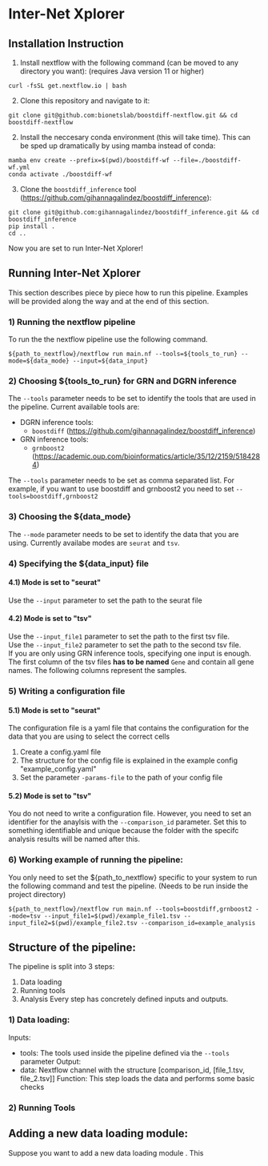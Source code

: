 # Inter-Net Xplorer
## Installation Instruction 
1) Install nextflow with the following command (can be moved to any directory you want): (requires Java version 11 or higher)   
```
curl -fsSL get.nextflow.io | bash
```
2) Clone this repository and navigate to it:
```
git clone git@github.com:bionetslab/boostdiff-nextflow.git && cd boostdiff-nextflow
```
2) Install the neccesary conda environment (this will take time). This can be sped up dramatically by using mamba instead of conda:  
```
mamba env create --prefix=$(pwd)/boostdiff-wf --file=./boostdiff-wf.yml
conda activate ./boostdiff-wf
```   
3) Clone the `boostdiff_inference` tool (https://github.com/gihannagalindez/boostdiff_inference):
```
git clone git@github.com:gihannagalindez/boostdiff_inference.git && cd boostdiff_inference
pip install .
cd ..
```
Now you are set to run Inter-Net Xplorer!

## Running Inter-Net Xplorer
This section describes piece by piece how to run this pipeline. Examples will be provided along the way and at the end of this section.
### 1) Running the nextflow pipeline
To run the the nextflow pipeline use the following command. 
```
${path_to_nextflow}/nextflow run main.nf --tools=${tools_to_run} --mode=${data_mode} --input=${data_input}
```

### 2) Choosing ${tools_to_run} for GRN and DGRN inference
The `--tools` parameter needs to be set to identify the tools that are used in the pipeline. Current available tools are:
* DGRN inference tools:
  * `boostdiff` (https://github.com/gihannagalindez/boostdiff_inference)
* GRN inference tools:
  * `grnboost2` (https://academic.oup.com/bioinformatics/article/35/12/2159/5184284)

The `--tools` parameter needs to be set as comma separated list. For example, if you want to use boostdiff and grnboost2 you need to set `--tools=boostdiff,grnboost2`   

### 3) Choosing the ${data_mode}
The `--mode` parameter needs to be set to identify the data that you are using. Currently availabe modes are `seurat` and `tsv`.

### 4) Specifying the ${data_input} file 

#### 4.1) Mode is set to "seurat"
Use the `--input` parameter to set the path to the seurat file

#### 4.2) Mode is set to "tsv"
Use the `--input_file1` parameter to set the path to the first tsv file. <br />
Use the `--input_file2` parameter to set the path to the second tsv file. <br />
If you are only using GRN inference tools, specifying one input is enough. <br />
The first column of the tsv files **has to be named** `Gene` and contain all gene names. The following columns represent the samples. 

### 5) Writing a configuration file

#### 5.1) Mode is set to "seurat"
The configuration file is a yaml file that contains the configuration for the data that you are using to select the correct cells
1) Create a config.yaml file
2) The structure for the config file is explained in the example config "example_config.yaml"
3) Set the parameter `-params-file` to the path of your config file 

#### 5.2) Mode is set to "tsv"
You do not need to write a configuration file. However, you need to set an identifier for the anaylsis with the `--comparison_id` parameter. Set this to something identifiable and unique because the folder with the specifc analysis results will be named after this.

### 6) Working example of running the pipeline:
You only need to set the ${path_to_nextflow} specific to your system to run the following command and test the pipeline. (Needs to be run inside the project directory)
```
${path_to_nextflow}/nextflow run main.nf --tools=boostdiff,grnboost2 --mode=tsv --input_file1=$(pwd)/example_file1.tsv --input_file2=$(pwd)/example_file2.tsv --comparison_id=example_analysis
```

## Structure of the pipeline:
The pipeline is split into 3 steps:
1) Data loading
2) Running tools
3) Analysis
Every step has concretely defined inputs and outputs.
### 1) Data loading:
Inputs:
  * tools: The tools used inside the pipeline defined via the `--tools` parameter
Output:
  * data: Nextflow channel with the structure [comparison_id, [file_1.tsv, file_2.tsv]]
Function:
  This step loads the data and performs some basic checks
### 2) Running Tools

## Adding a new data loading module:
Suppose you want to add a new data loading module . This


<!-- # Settings of the pipeline
Standard settings of this pipeline:
- Data:
  - Cluster 1, 2
  - Armstrong vs Docile, Spleen, day 28
  - Armstrong vs Docile, Liver, day 10
- No. total runs of boostdiff: 10
- Settings for individual boostdiff runs:
  - no. estimators: 50
  - no. features: 1500
  - no. subsamples: 30
  - no. processes: 8
- Settings for filtering the aggregated results:
  - Top n nodes: 20 (most differntially expressed target genes between the two conditions)
  - Top n edges: 100 (highest ranking interactions between remaining genes)

# Pipeline workflow
1) Read in data
2) Run boostdiff for a no. total runs
3) Aggregate results by creating the union of all runs and average over the scores
4) Filter aggregated results based on the settings
5) Check regulatory interaction of every edge based on small linear model that is fitted on every edge 
6) Create output .html file

# Interpreting the results
Outputs:
  - This pipeline puts out a .txt file containing the data of the inferred differntial GRN
  - This pipeline puts out a .html file containing the graph representation of the inferred differential GRN (image shows part of such a differential GRN):
    - Nodes: represent the genes (annotated with the gene name)
    - Edges: 
      - 2 colours representing condition 1,2 (pink and green, see legend)
      - 4 possible edges:
        - pink fully drawn arrow  (up regulatory interaction that is stronger in condition 1)
        - pink dashed arrow       (down regulatory interaction that is stronger in condition 1)
        - green fully drawn arrow (up regulatory interaction that is stronger in condition 2)
        - green dashed arrow      (down regulatory interaction that is stronger in condition 2)

![diff_grn](diff_grn_example.png)

 -->
